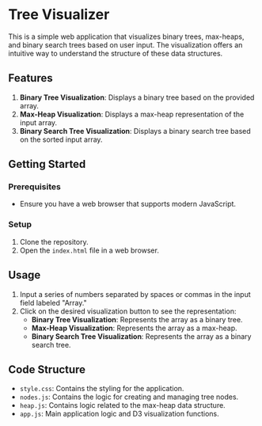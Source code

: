 # Tree Visualizer

This is a simple web application that visualizes binary trees, max-heaps, and binary search trees based on user input. The visualization offers an intuitive way to understand the structure of these data structures.

## Features

1. **Binary Tree Visualization**: Displays a binary tree based on the provided array.
2. **Max-Heap Visualization**: Displays a max-heap representation of the input array.
3. **Binary Search Tree Visualization**: Displays a binary search tree based on the sorted input array.

## Getting Started

### Prerequisites

- Ensure you have a web browser that supports modern JavaScript.

### Setup

1. Clone the repository.
2. Open the `index.html` file in a web browser.

## Usage

1. Input a series of numbers separated by spaces or commas in the input field labeled "Array."
2. Click on the desired visualization button to see the representation:
    - **Binary Tree Visualization**: Represents the array as a binary tree.
    - **Max-Heap Visualization**: Represents the array as a max-heap.
    - **Binary Search Tree Visualization**: Represents the array as a binary search tree.

## Code Structure

- `style.css`: Contains the styling for the application.
- `nodes.js`: Contains the logic for creating and managing tree nodes.
- `heap.js`: Contains logic related to the max-heap data structure.
- `app.js`: Main application logic and D3 visualization functions.


